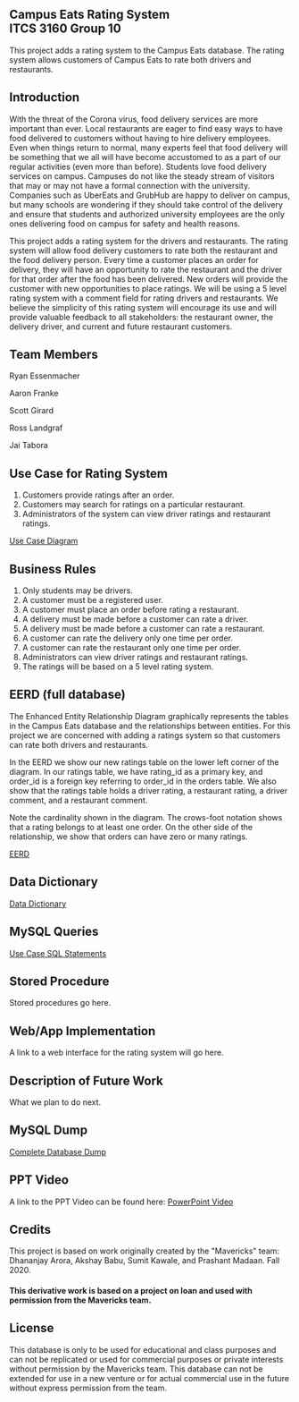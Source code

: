 ## Campus Eats Rating System<br>ITCS 3160 Group 10

This project adds a rating system to the Campus Eats database. The rating system allows customers of Campus Eats to rate both drivers and restaurants.

## Introduction

With the threat of the Corona virus, food delivery services are more important than ever. Local restaurants are eager to find easy ways to have food delivered to customers without having to hire delivery employees. Even when things return to normal, many experts feel that food delivery will be something that we all will have become accustomed to as a part of our regular activities (even more than before). Students love food delivery services on campus. Campuses do not like the steady stream of visitors that may or may not have a formal connection with the university. Companies such as UberEats and GrubHub are happy to deliver on campus, but many schools are wondering if they should take control of the delivery and ensure that students and authorized university employees are the only ones delivering food on campus for safety and health reasons.

This project adds a rating system for the drivers and restaurants. The rating system will allow food delivery customers to rate both the restaurant and the food delivery person. Every time a customer places an order for delivery, they will have an opportunity to rate the restaurant and the driver for that order after the food has been delivered. New orders will provide the customer with new opportunities to place ratings. We will be using a 5 level rating system with a comment field for rating drivers and restaurants. We believe the simplicity of this rating system will encourage its use and will provide valuable feedback to all stakeholders: the restaurant owner, the delivery driver, and current and future restaurant customers.

## Team Members

Ryan Essenmacher

Aaron Franke

Scott Girard

Ross Landgraf

Jai Tabora

## Use Case for Rating System

1. Customers provide ratings after an order.
2. Customers may search for ratings on a particular restaurant.
3. Administrators of the system can view driver ratings and restaurant ratings.

[Use Case Diagram](https://github.com/aaronfranke/ITCS-3160-Group-10/blob/master/images/rating_system_use_case.png)

## Business Rules

1. Only students may be drivers.
2. A customer must be a registered user.
3. A customer must place an order before rating a restaurant.
4. A delivery must be made before a customer can rate a driver.
5. A delivery must be made before a customer can rate a restaurant.
6. A customer can rate the delivery only one time per order.
7. A customer can rate the restaurant only one time per order.
8. Administrators can view driver ratings and restaurant ratings.
9. The ratings will be based on a 5 level rating system.

## EERD (full database)

The Enhanced Entity Relationship Diagram graphically represents the tables in the Campus Eats database and the relationships between entities. For this project we are concerned with adding a ratings system so that customers can rate both drivers and restaurants.

In the EERD we show our new ratings table on the lower left corner of the diagram. In our ratings table, we have rating_id as a primary key, and order_id is a foreign key referring to order_id in the orders table. We also show that the ratings table holds a driver rating, a restaurant rating, a driver comment, and a restaurant comment.

Note the cardinality shown in the diagram. The crows-foot notation shows that a rating belongs to at least one order. On the other side of the relationship, we show that orders can have zero or many ratings.

[EERD](https://github.com/aaronfranke/ITCS-3160-Group-10/blob/master/pdf/EERD_deliverable2_v2.pdf)

## Data Dictionary

[Data Dictionary](https://github.com/aaronfranke/ITCS-3160-Group-10/blob/master/pdf/Group10_DataDictionary_deliverable2.pdf)

## MySQL Queries

[Use Case SQL Statements](https://github.com/aaronfranke/ITCS-3160-Group-10/blob/master/sql/UseCaseSQL.sql)

## Stored Procedure

Stored procedures go here.

## Web/App Implementation

A link to a web interface for the rating system will go here.

## Description of Future Work

What we plan to do next.

## MySQL Dump

[Complete Database Dump](https://github.com/aaronfranke/ITCS-3160-Group-10/blob/master/sql/Group10_Database_Dump.sql)

## PPT Video

A link to the PPT Video can be found here:
[PowerPoint Video](https://youtube.com/)

## Credits

This project is based on work originally created by the "Mavericks" team: Dhananjay Arora, Akshay Babu, Sumit Kawale, and Prashant Madaan. Fall 2020.

#### This derivative work is based on a project on loan and used with permission from the Mavericks team.

## License

This database is only to be used for educational and class purposes and can not be replicated or used for commercial purposes or private interests without permission by the Mavericks team. This database can not be extended for use in a new venture or for actual commercial use in the future without express permission from the team.
